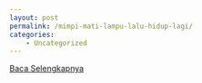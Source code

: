 ```yaml
---
layout: post
permalink: /mimpi-mati-lampu-lalu-hidup-lagi/
categories:
    - Uncategorized
---
```


[Baca Selengkapnya](/02)